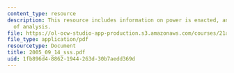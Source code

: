 ```yaml
---
content_type: resource
description: This resource includes information on power is enacted, and three levels
  of analysis.
file: https://ol-ocw-studio-app-production.s3.amazonaws.com/courses/21a-245j-power-interpersonal-organizational-and-global-dimensions-fall-2005/1fb896d488621944263d30b7aedd369d_2005_09_14_sss.pdf
file_type: application/pdf
resourcetype: Document
title: 2005_09_14_sss.pdf
uid: 1fb896d4-8862-1944-263d-30b7aedd369d
---
```

